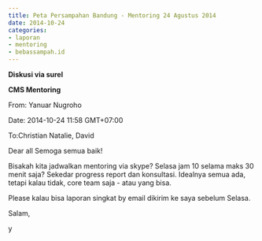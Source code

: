 ```yaml
---
title: Peta Persampahan Bandung - Mentoring 24 Agustus 2014
date: 2014-10-24
categories:
- laporan
- mentoring
- bebassampah.id
---
```


**Diskusi via surel**

**CMS Mentoring**

From: Yanuar Nugroho 

Date: 2014-10-24 11:58 GMT+07:00 

To:Christian Natalie, David

Dear all 
Semoga semua baik!

Bisakah kita jadwalkan mentoring via skype? Selasa jam 10 selama maks 30 menit saja? Sekedar progress report dan konsultasi. Idealnya semua ada, tetapi kalau tidak, core team saja - atau yang bisa.

Please kalau bisa laporan singkat by email dikirim ke saya sebelum Selasa.

Salam, 

y

